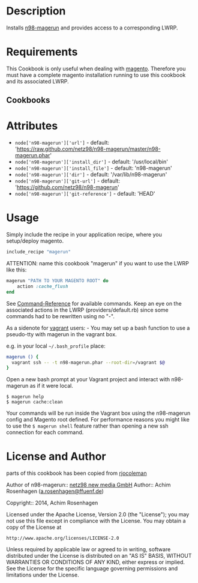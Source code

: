 Description
===========

Installs [n98-magerun](https://github.com/netz98/n98-magerun) and provides access to a corresponding LWRP.

Requirements
============

This Cookbook is only useful when dealing with [magento](http://www.magentocommerce.com/). Therefore you must have a complete magento installation running to use this cookbook and its associated LWRP.

Cookbooks
---------

Attributes
==========

* `node['n98-magerun']['url']` - default: 'https://raw.github.com/netz98/n98-magerun/master/n98-magerun.phar'
* `node['n98-magerun']['install_dir']` - default: '/usr/local/bin'
* `node['n98-magerun']['install_file']` - default: 'n98-magerun'
* `node['n98-magerun']['dir']` - default: '/var/lib/n98-magerun'
* `node['n98-magerun']['git-url']` - default: 'https://github.com/netz98/n98-magerun'
* `node['n98-magerun']['git-reference']` - default: 'HEAD'

Usage
=====

Simply include the recipe in your application recipe, where you setup/deploy magento.
```ruby
include_recipe "magerun"
```

ATTENTION: name this cookbook "magerun" if you want to use the LWRP like this:
```ruby
magerun "PATH TO YOUR MAGENTO ROOT" do
	action :cache_flush
end
```

See [Command-Reference](https://github.com/netz98/n98-magerun/wiki/Command-Reference) for available commands.
Keep an eye on the associated actions in the LWRP (providers/default.rb) since some commands had to be rewritten using no "-".

As a sidenote for [vagrant](http://www.vagrantup.com) users: - You may set up a bash function to use a pseudo-tty with magerun in the vagrant box.

e.g. in your local `~/.bash_profile` place:
```bash
magerun () {
  vagrant ssh -- -t n98-magerun.phar --root-dir=/vagrant $@
}
```

Open a new bash prompt at your Vagrant project and interact with n98-magerun as if it were local.
```
$ magerun help
$ magerun cache:clean
```

Your commands will be run inside the Vagrant box using the n98-magerun config and Magento root defined.
For performance reasons you might like to use the `$ magerun shell` feature rather than opening a new ssh connection for each command.

License and Author
==================
parts of this cookbook has been copied from [rjocoleman](https://github.com/rjocoleman/magerun-chef)

Author of n98-magerun:: [netz98 new media GmbH](http://www.netz98.de)
Author:: Achim Rosenhagen (<a.rosenhagen@ffuenf.de>)

Copyright:: 2014, Achim Rosenhagen

Licensed under the Apache License, Version 2.0 (the "License");
you may not use this file except in compliance with the License.
You may obtain a copy of the License at

    http://www.apache.org/licenses/LICENSE-2.0

Unless required by applicable law or agreed to in writing, software
distributed under the License is distributed on an "AS IS" BASIS,
WITHOUT WARRANTIES OR CONDITIONS OF ANY KIND, either express or implied.
See the License for the specific language governing permissions and
limitations under the License.